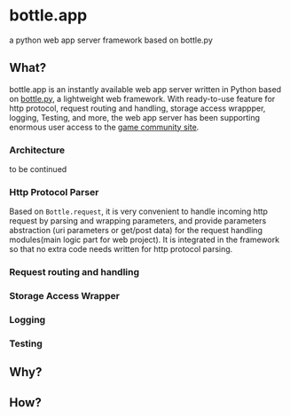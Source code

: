 # bottle.app
a python web app server framework based on bottle.py

## What?
bottle.app is an instantly available web app server written in Python based on [bottle.py](http://www.bottlepy.org), a lightweight web framework. With ready-to-use feature for http protocol, request routing and handling, storage access wrappper, logging, Testing, and more, the web app server has been supporting enormous user access to the [game community site](http://forum.tgp.qq.com/bbs.html).

### Architecture
to be continued

### Http Protocol Parser
Based on `Bottle.request`, it is very convenient to handle incoming http request by parsing and wrapping parameters, and provide parameters abstraction (uri parameters or get/post data) for the request handling modules(main logic part for web project). It is integrated in the framework so that no extra code needs written for http protocol parsing. 

### Request routing and handling

### Storage Access Wrapper

### Logging

### Testing


## Why?

## How?
